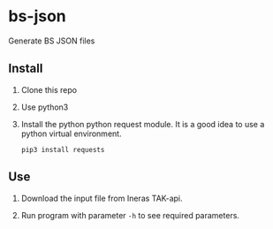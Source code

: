 # bs-json
Generate BS JSON files 

## Install
1. Clone this repo
1. Use python3
1. Install the python python request module. It is a good idea to use a python virtual environment.

    `pip3 install requests`

## Use
1. Download the input file from Ineras TAK-api.

1. Run program with parameter `-h` to see required parameters.

